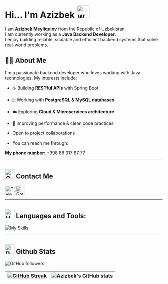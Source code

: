 # Hi... I'm Azizbek <img src="https://user-images.githubusercontent.com/72663882/171687151-bb31c996-c9d2-49c8-b593-734946893b23.gif" alt="waving hand gif" aria-hidden="true" width="40" />

I am **Azizbek Meyliqulov** from the Republic of Uzbekistan.  
I am currently working as a **Java Backend Developer**.  
I enjoy building reliable, scalable and efficient backend systems that solve real-world problems.

## 👨‍💻 About Me  
I'm a passionate backend developer who loves working with Java technologies. My interests include:
- ☕ Building **RESTful APIs** with Spring Boot  
- 🗄️ Working with **PostgreSQL & MySQL databases**  
- ☁️ Exploring **Cloud & Microservices architecture**  
- 🚀 Improving performance & clean code practices  

- Open to project collaborations
- You can reach me through:

**My phone number:** +998 88 317 67 77  

---

## <img src="https://prime-sender.com/gifs/contact-us.gif" alt="Contact gif" aria-hidden="true" height="30"/> Contact Me
<a href="https://t.me/Azizbek6777" title="Telegram"><img alt="Telegram" src="https://img.shields.io/badge/Telegram-%2324A1DE?style=for-the-badge&logo=telegram&logoColor=%23fff" height="30" align="center"/> </a>
<a href="mailto:your_email@gmail.com" title="Gmail"><img alt="Gmail" src="https://img.shields.io/badge/Gmail-D14836?style=for-the-badge&logo=gmail&logoColor=white" height="30" align="center"/></a>

---

## <img src="https://images.squarespace-cdn.com/content/v1/5f89b1bd7f2f51237c7e1662/1603830221701-750TOUJK5NFPQBFDHRLR/Pool+Docs+Icon+Animation+%28Tools%29.gif" alt="Hammer and Wrench" width="30" height="30" /> **Languages and Tools:**
[![My Skills](https://skillicons.dev/icons?i=java,spring,postgresql,mysql,maven,gradle,git,github,idea,docker,linux,postman&perline=12)](#)

---

## <img src="https://raw.githubusercontent.com/Tarikul-Islam-Anik/Animated-Fluent-Emojis/master/Emojis/Travel%20and%20places/Rocket.png" alt="Rocket" width="30" height="30" /> Github Stats

![GitHub followers](https://img.shields.io/github/followers/your_github_username?style=for-the-badge&logo=github&logoColor=%2300ffff&label=GitHub%20follower&labelColor=%23555555&color=%2300ffff)

| [![GitHub Streak](https://streak-stats.demolab.com?user=your_github_username&hide_border=false&border_radius=15&background=323232&ring=00ffff&stroke=fff&border=00ffff&fire=fff&currStreakNum=fff&sideNums=00ffff&currStreakLabel=fff&sideLabels=fff&dates=00ffaa)](#) | ![Azizbek's GitHub stats](https://github-readme-stats.vercel.app/api?username=your_github_username&show_icons=true&icon_color=00ffff&bg_color=323232&text_color=00ffaa&title_color=00ffff&border_color=00ffff&border_radius=15) |
| ------------- | ------------- |
